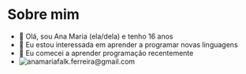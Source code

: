 # Sobre mim



- 👋 Olá, sou Ana Maria (ela/dela) e tenho 16 anos
- 👀 Eu estou interessada em aprender a programar novas linguagens
- 🌱 Eu comecei a aprender programação recentemente
- ![anamariafalk.ferreira@gmail.com](https://img.shields.io/badge/Gmail-D14836?style=for-the-badge&logo=gmail&logoColor=white)
<!---
ana-falk/ana-falk is a ✨ special ✨ repository because its `README.md` (this file) appears on your GitHub profile.
You can click the Preview link to take a look at your changes.
--->
